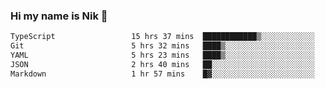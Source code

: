 ### Hi my name is Nik 👋

<!--
**NikDoe/NikDoe** is a ✨ _special_ ✨ repository because its `README.md` (this file) appears on your GitHub profile.

Here are some ideas to get you started:

- 🔭 I’m currently working on ...
- 🌱 I’m currently learning ...
- 👯 I’m looking to collaborate on ...
- 🤔 I’m looking for help with ...
- 💬 Ask me about ...
- 📫 How to reach me: ...
- 😄 Pronouns: ...
- ⚡ Fun fact: ...
-->

<!--START_SECTION:waka-->

```txt
TypeScript                 15 hrs 37 mins  ████████████▒░░░░░░░░░░░░   49.24 %
Git                        5 hrs 32 mins   ████▒░░░░░░░░░░░░░░░░░░░░   17.48 %
YAML                       5 hrs 23 mins   ████▒░░░░░░░░░░░░░░░░░░░░   17.01 %
JSON                       2 hrs 40 mins   ██░░░░░░░░░░░░░░░░░░░░░░░   08.45 %
Markdown                   1 hr 57 mins    █▓░░░░░░░░░░░░░░░░░░░░░░░   06.16 %
```

<!--END_SECTION:waka-->
